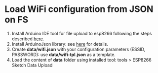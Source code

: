 # Load WiFi configuration from JSON on FS
1. Install Arduino IDE tool for file upload to esp8266 following the steps described [here](https://arduino-esp8266.readthedocs.io/en/latest/filesystem.html#uploading-files-to-file-system).  
2. Install ArduinoJson library: see [here](https://arduinojson.org/v5/doc/instsllation/) for details.
3. Create __data/wifi.json__ with your configuration parameters (ESSID, PASSWORD): use __data/wifi-tpl.json__ as a template.
4. Load the content of __data__ folder using installed tool: tools > ESP8266 Sketch Data Upload
